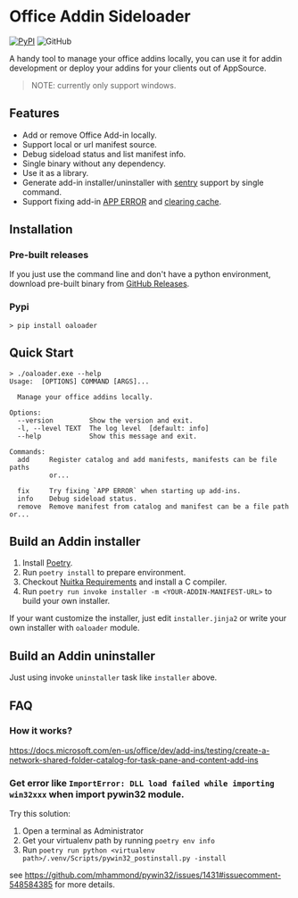 # Office Addin Sideloader

[![PyPI](https://img.shields.io/pypi/v/oaloader?style=flat-square)](https://pypi.org/project/oaloader/)
![GitHub](https://img.shields.io/github/license/elonzh/office-addin-sideloader?style=flat-square)

A handy tool to manage your office addins locally,
you can use it for addin development or deploy your addins for your clients out of AppSource.

> NOTE: currently only support windows.

## Features

- Add or remove Office Add-in locally.
- Support local or url manifest source.
- Debug sideload status and list manifest info.
- Single binary without any dependency.
- Use it as a library.
- Generate add-in installer/uninstaller with [sentry](https://sentry.io) support by single command.
- Support fixing add-in [APP ERROR](https://docs.microsoft.com/en-us/office365/troubleshoot/installation/cannot-install-office-add-in) and [clearing cache](https://docs.microsoft.com/en-us/office/dev/add-ins/testing/clear-cache).

## Installation

### Pre-built releases

If you just use the command line and don't have a python environment,
download pre-built binary from [GitHub Releases](https://github.com/elonzh/office-addin-sideloader/releases).

### Pypi

```shell
> pip install oaloader
```

## Quick Start

```text
> ./oaloader.exe --help
Usage:  [OPTIONS] COMMAND [ARGS]...

  Manage your office addins locally.

Options:
  --version         Show the version and exit.
  -l, --level TEXT  The log level  [default: info]
  --help            Show this message and exit.

Commands:
  add     Register catalog and add manifests, manifests can be file paths
          or...

  fix     Try fixing `APP ERROR` when starting up add-ins.
  info    Debug sideload status.
  remove  Remove manifest from catalog and manifest can be a file path or...
```

## Build an Addin installer

1. Install [Poetry](https://python-poetry.org/docs/).
2. Run `poetry install` to prepare environment.
3. Checkout [Nuitka Requirements](https://nuitka.net/doc/user-manual.html#requirements) and install a C compiler.
4. Run `poetry run invoke installer -m <YOUR-ADDIN-MANIFEST-URL>` to build your own installer.

If your want customize the installer, just edit `installer.jinja2` or write your own installer with `oaloader` module.

## Build an Addin uninstaller

Just using invoke `uninstaller` task like `installer` above.

## FAQ

### How it works?

https://docs.microsoft.com/en-us/office/dev/add-ins/testing/create-a-network-shared-folder-catalog-for-task-pane-and-content-add-ins

### Get error like `ImportError: DLL load failed while importing win32xxx` when import pywin32 module.

Try this solution:

1. Open a terminal as Administrator
2. Get your virtualenv path by running `poetry env info`
3. Run `poetry run python <virtualenv path>/.venv/Scripts/pywin32_postinstall.py -install`

see https://github.com/mhammond/pywin32/issues/1431#issuecomment-548584385 for more details.
